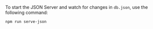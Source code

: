 To start the JSON Server and watch for changes in `db.json`, use the following command:

```bash
npm run serve-json
